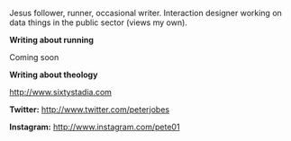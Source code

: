 Jesus follower, runner, occasional writer. Interaction designer working on data things in the public sector (views my own).

**Writing about running**

Coming soon

**Writing about theology**

http://www.sixtystadia.com

**Twitter:** http://www.twitter.com/peterjobes

**Instagram:** http://www.instagram.com/pete01
